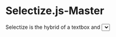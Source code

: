# Selectize.js-Master
 Selectize is the hybrid of a textbox and <select> box. It's jQuery based and it has autocomplete and native-feeling keyboard navigation; useful for tagging, contact lists, etc.
